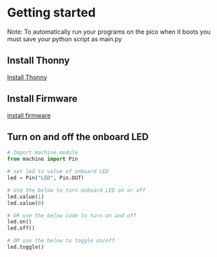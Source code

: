 # Getting started
Note: To automatically run your programs on the pico when it boots you must save your python script as main.py
## Install Thonny
[Install Thonny](https://projects.raspberrypi.org/en/projects/getting-started-with-the-pico/2)

## Install Firmware
[install firmware](https://projects.raspberrypi.org/en/projects/getting-started-with-the-pico/3)

## Turn on and off the onboard LED
```python
# Import machine module
from machine import Pin

# set led to value of onboard LED
led = Pin("LED", Pin.OUT)

# Use the below to turn onboard LED on or off
led.value(1)
led.value(0)

# OR use the below code to turn on and off
led.on()
led.off()

# OR use the below to toggle on/off
led.toggle()
```
